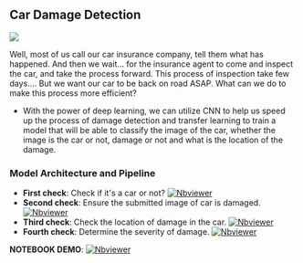 ## Car Damage Detection
![](https://i.postimg.cc/05G11hz2/Uploaded.gif)

Well, most of us call our car insurance company, tell them what has happened. And then we wait... for the insurance agent to come and inspect the car,
and take the process forward. This process of inspection take few days.... But we want our car to be back on road ASAP. What can we do to make this process more efficient?

- With the power of deep learning, we can utilize CNN to help us speed up the process of damage detection and transfer learning to train a model that will be able to classify the image of the car, 
  whether the image is the car or not, damage or not and what is the location of the damage.
  
  
### Model Architecture and Pipeline

- **First check**: Check if it's a car or not?  [![Nbviewer](https://github.com/jupyter/design/blob/main/logos/Badges/nbviewer_badge.svg)](https://nbviewer.jupyter.org/github/shejz/car_damage_detection/blob/main/First%20check%20-%20car%20or%20not.ipynb)
- **Second check**: Ensure the submitted image of car is damaged. [![Nbviewer](https://github.com/jupyter/design/blob/main/logos/Badges/nbviewer_badge.svg)](https://nbviewer.jupyter.org/github/shejz/car_damage_detection/blob/main/Second%20check%20-%20prediction.ipynb)
- **Third check**: Check the location of damage in the car. [![Nbviewer](https://github.com/jupyter/design/blob/main/logos/Badges/nbviewer_badge.svg)](https://nbviewer.jupyter.org/github/shejz/car_damage_detection/blob/main/Third%20check%20-%20prediction.ipynb)
- **Fourth check**: Determine the severity of damage. [![Nbviewer](https://github.com/jupyter/design/blob/main/logos/Badges/nbviewer_badge.svg)](https://nbviewer.jupyter.org/github/shejz/car_damage_detection/blob/main/Fourth%20Check%20-%20prediction.ipynb)

**NOTEBOOK DEMO**: [![Nbviewer](https://github.com/jupyter/design/blob/main/logos/Badges/nbviewer_badge.svg)](https://nbviewer.jupyter.org/github/shejz/car_damage_detection/blob/main/Integration%20-%20Combining%20all%20checks.ipynb)





